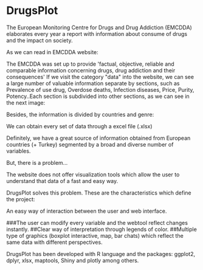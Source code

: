 # DrugsPlot

The European Monitoring Centre for Drugs and Drug Addiction (EMCDDA) elaborates every year a report with information about consume of drugs and the impact on society.

As we can read in EMCDDA website:

The EMCDDA was set up to provide 'factual, objective, reliable and comparable information concerning drugs, drug addiction and their consequences'
If we visit the category "data" into the website, we can see a large number of valuable information separate by sections, such as  Prevalence of use drug, Overdose deaths, Infection diseases, Price, Purity, Potency..Each section is subdivided into other sections, as we can see in the next image:

Besides, the information is divided by countries and genre:

We can obtain every set of data through a excel file (.xlsx)

Definitely, we have a great source of information obtained from European countries (+ Turkey) segmented by a broad and diverse number of variables.

But, there is a problem...

The website does not offer visualization tools which allow the user to understand that data of a fast and easy way.

DrugsPlot solves this problem. These are the characteristics which define the project:

An easy way of interaction between the user and web interface. 

###The user can modify every variable and the webtool reflect changes instantly.
##Clear way of interpretation through legends of color.
##Multiple type of graphics (boxplot interactive, map, bar chats) which reflect the same data with different perspectives.

DrugsPlot has been developed with R language and the packages: ggplot2, dplyr, xlsx, maptools, Shiny and plotly among others.
